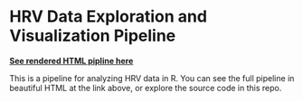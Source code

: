 # HRV Data Exploration and Visualization Pipeline

[**See rendered HTML pipline here**](https://cdn.rawgit.com/d-bohn/hrv_pipeline/master/physio_pipeline.html)

This is a pipeline for analyzing HRV data in R. You can see the full pipeline
in beautiful HTML at the link above, or explore the source code in this repo.
